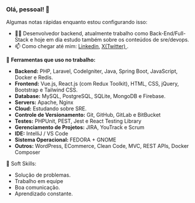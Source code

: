 ### Olá, pessoal! 👋

Algumas notas rápidas enquanto estou configurando isso:

- 👨‍💻 Desenvolvedor backend, atualmente trabalho como Back-End/Full-Stack e hoje em dia estudo também sobre os conteúdos de sre/devops.
- 📫 Como chegar até mim: <a href="https://www.linkedin.com/in/guilherme-soares-0842a9183/">Linkedin</a>, <a href="https://x.com/GuilhermeSS009" > X(Twitter) </a>.

🔨 **Ferramentas que uso no trabalho:**
- **Backend:** PHP, Laravel, CodeIgniter, Java, Spring Boot, JavaScript, Docker e Redis.
- **Frontend:** Vue.js, React.js (com Redux Toolkit), HTML, CSS, jQuery, Bootstrap e Tailwind CSS.
- **Database:** MySQL, PostgreSQL, SQLite, MongoDB e Firebase.
- **Servers:** Apache, Nginx
- **Cloud:** Estudando sobre SRE.
- **Controle de Versionamento:** Git, GitHub, GitLab e BitBucket
- **Testes:** PHPUnit, PEST, Jest e React Testing Library
- **Gerenciamento de Projetos:** JIRA, YouTrack e Scrum
- **IDE:** IntelliJ / VS Code
- **Sistema Operacional:** FEDORA + GNOME
- **Outros:** WordPress, ECommerce, Clean Code, MVC, REST APIs, Docker Composer

🤵 Soft Skills:
- Solução de problemas.
- Trabalho em equipe
- Boa comunicação. 
- Aprendizado constante.